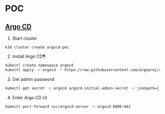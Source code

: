 # POC

## [Argo CD](https://youtu.be/wnxkhadK5AY)

1. Start cluster
```
k3d cluster create argocd-poc
```

2. Install Argo CD¶

```sh
kubectl create namespace argocd
kubectl apply -n argocd -f https://raw.githubusercontent.com/argoproj/argo-cd/stable/manifests/install.yaml
```

3. Get admin password
```sh
kubectl get secret -n argocd argocd-initial-admin-secret -o jsonpath={.data.password} | base64 --decode
```

4. Enter Argo CD UI
```sh
kubectl port-forward svc/argocd-server -n argocd 8080:443
```
